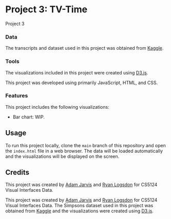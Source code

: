 # Project 3: TV-Time

Project 3

### Data

The transcripts and dataset used in this project was obtained from [Kaggle](https://www.kaggle.com/datasets/prashant111/the-simpsons-dataset?resource=download). 

### Tools

The visualizations included in this project were created using [D3.js](https://d3js.org/).

This project was developed using primarily JavaScript, HTML, and CSS.

### Features

This project includes the following visualizations:

- Bar chart: WIP.

## Usage

To run this project locally, clone the `main` branch of this repository and open the `index.html` file in a web browser. The data will be loaded automatically and the visualizations will be displayed on the screen.

## Credits

This project was created by [Adam Jarvis](https://github.com/jarvisar) and [Ryan Logsdon](https://github.com/rlogsdon7) for CS5124 Visual Interfaces Data. 

This project was created by [Adam Jarvis](https://github.com/jarvisar) and [Ryan Logsdon](https://github.com/rlogsdon7) for CS5124 Visual Interfaces Data. The Simpsons dataset used in this project was obtained from [Kaggle](https://www.kaggle.com/datasets/prashant111/the-simpsons-dataset?resource=download/) and the visualizations were created using [D3.js](https://d3js.org/).
